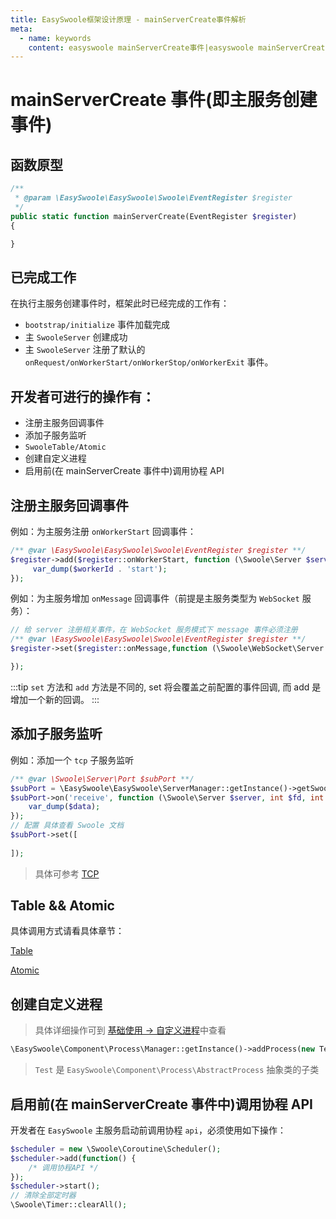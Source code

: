 ```yaml
---
title: EasySwoole框架设计原理 - mainServerCreate事件解析
meta:
  - name: keywords
    content: easyswoole mainServerCreate事件|easyswoole mainServerCreate
---
```


# mainServerCreate 事件(即主服务创建事件)

## 函数原型
```php
/**
 * @param \EasySwoole\EasySwoole\Swoole\EventRegister $register
 */
public static function mainServerCreate(EventRegister $register)
{

}
```

## 已完成工作
在执行主服务创建事件时，框架此时已经完成的工作有：
- `bootstrap/initialize` 事件加载完成
- 主 `SwooleServer` 创建成功
- 主 `SwooleServer` 注册了默认的 `onRequest/onWorkerStart/onWorkerStop/onWorkerExit` 事件。

## 开发者可进行的操作有：
- 注册主服务回调事件
- 添加子服务监听
- `SwooleTable/Atomic`
- 创建自定义进程
- 启用前(在 mainServerCreate 事件中)调用协程 API

## 注册主服务回调事件
例如：为主服务注册 `onWorkerStart` 回调事件：
```php
/** @var \EasySwoole\EasySwoole\Swoole\EventRegister $register **/
$register->add($register::onWorkerStart, function (\Swoole\Server $server,int $workerId){
     var_dump($workerId . 'start');
});
```

例如：为主服务增加 `onMessage` 回调事件（前提是主服务类型为 `WebSocket` 服务）：
```php
// 给 server 注册相关事件，在 WebSocket 服务模式下 message 事件必须注册 
/** @var \EasySwoole\EasySwoole\Swoole\EventRegister $register **/
$register->set($register::onMessage,function (\Swoole\WebSocket\Server $server, \Swoole\WebSocket\Frame $frame){

});
```

:::tip
`set` 方法和 `add` 方法是不同的, set 将会覆盖之前配置的事件回调, 而 add 是增加一个新的回调。
:::

## 添加子服务监听
例如：添加一个 `tcp` 子服务监听
```php
/** @var \Swoole\Server\Port $subPort **/
$subPort = \EasySwoole\EasySwoole\ServerManager::getInstance()->getSwooleServer()->addListener('0.0.0.0', 9503, SWOOLE_TCP);
$subPort->on('receive', function (\Swoole\Server $server, int $fd, int $reactor_id, string $data){
    var_dump($data);
});
// 配置 具体查看 Swoole 文档
$subPort->set([
    
]);
```
> 具体可参考 [TCP](/Socket/tcp)

## Table && Atomic

具体调用方式请看具体章节：

[Table](/Components/Component/tableManager.html)

[Atomic](/Components/Component/atomic.html)

## 创建自定义进程
> 具体详细操作可到 [基础使用 -> 自定义进程](/Components/Component/process)中查看

```php
\EasySwoole\Component\Process\Manager::getInstance()->addProcess(new Test('test_process'));
```
> `Test` 是 `EasySwoole\Component\Process\AbstractProcess` 抽象类的子类

## 启用前(在 mainServerCreate 事件中)调用协程 API
开发者在 `EasySwoole` 主服务启动前调用协程 `api`，必须使用如下操作：
```php
$scheduler = new \Swoole\Coroutine\Scheduler();
$scheduler->add(function() {
    /* 调用协程API */
});
$scheduler->start();
// 清除全部定时器
\Swoole\Timer::clearAll();
```